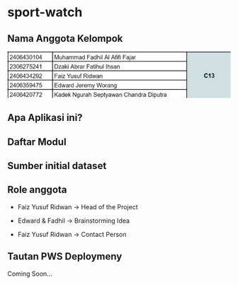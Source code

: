# sport-watch

## Nama Anggota Kelompok
![Anggota](Anggota.png)

## Apa Aplikasi ini?

## Daftar Modul

## Sumber initial dataset

## Role anggota
- Faiz Yusuf Ridwan -> Head of the Project

- Edward & Fadhil -> Brainstorming Idea

- Faiz Yusuf Ridwan -> Contact Person

## Tautan PWS Deploymeny
Coming Soon...
  
